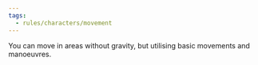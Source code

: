```yaml
---
tags:
  - rules/characters/movement
---
```

You can move in areas without gravity, but utilising basic movements and manoeuvres.